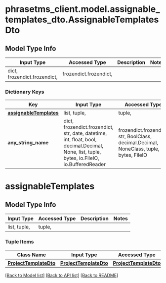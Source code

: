 # phrasetms_client.model.assignable_templates_dto.AssignableTemplatesDto

## Model Type Info

| Input Type                   | Accessed Type          | Description | Notes |
| ---------------------------- | ---------------------- | ----------- | ----- |
| dict, frozendict.frozendict, | frozendict.frozendict, |             |

### Dictionary Keys

| Key                                             | Input Type                                                                                                                                  | Accessed Type                                                                           | Description                                                        | Notes      |
| ----------------------------------------------- | ------------------------------------------------------------------------------------------------------------------------------------------- | --------------------------------------------------------------------------------------- | ------------------------------------------------------------------ | ---------- |
| **[assignableTemplates](#assignableTemplates)** | list, tuple,                                                                                                                                | tuple,                                                                                  |                                                                    | [optional] |
| **any_string_name**                             | dict, frozendict.frozendict, str, date, datetime, int, float, bool, decimal.Decimal, None, list, tuple, bytes, io.FileIO, io.BufferedReader | frozendict.frozendict, str, BoolClass, decimal.Decimal, NoneClass, tuple, bytes, FileIO | any string name can be used but the value must be the correct type | [optional] |

# assignableTemplates

## Model Type Info

| Input Type   | Accessed Type | Description | Notes |
| ------------ | ------------- | ----------- | ----- |
| list, tuple, | tuple,        |             |

### Tuple Items

| Class Name                                      | Input Type                                      | Accessed Type                                   | Description | Notes |
| ----------------------------------------------- | ----------------------------------------------- | ----------------------------------------------- | ----------- | ----- |
| [**ProjectTemplateDto**](ProjectTemplateDto.md) | [**ProjectTemplateDto**](ProjectTemplateDto.md) | [**ProjectTemplateDto**](ProjectTemplateDto.md) |             |

[[Back to Model list]](../../README.md#documentation-for-models) [[Back to API list]](../../README.md#documentation-for-api-endpoints) [[Back to README]](../../README.md)

